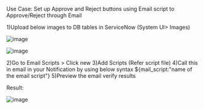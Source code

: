 Use Case: Set up Approve and Reject buttons using Email script to Approve/Reject through Email

1)Upload below images to DB tables in ServiceNow (System UI> Images)

![image](https://github.com/user-attachments/assets/a7113ce8-7acf-4c78-af29-dde41a816332)

![image](https://github.com/user-attachments/assets/9b01e1c8-b8f2-4a14-8274-a7d4d4fdbf73)


2)Go to Email Scripts > Click new
3)Add Scripts (Refer script file)
4)Call this in email in your Notification by using below syntax
${mail_script:"name of the email script"}
5)Preview the email verify results

Result:

![image](https://github.com/user-attachments/assets/6c65a977-de11-4abd-918f-a4edeab4b2ce)
